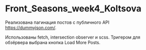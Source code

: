 # Front_Seasons_week4_Koltsova

Реализована пагинация постов с публичного API https://dummyjson.com/.

Использованы fetch, intersection observer и scss. Тригером для обзёрвера выбрана кнопка Load More Posts.

